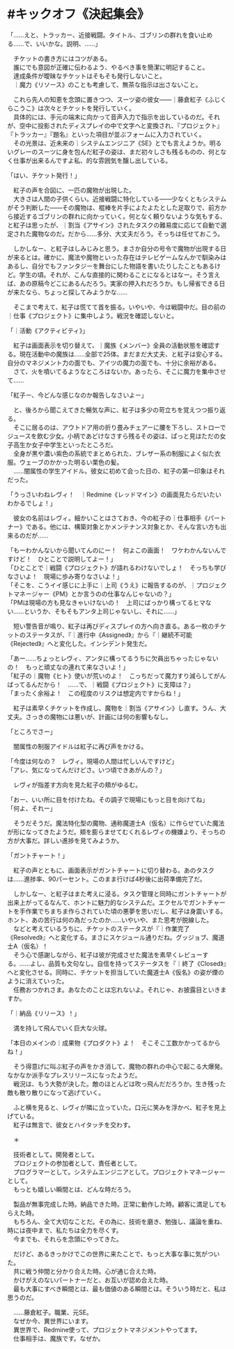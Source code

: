 # #キックオフ《決起集会》

「……えと、トラッカー、近接戦闘。タイトル、ゴブリンの群れを食い止める……で、いいかな。説明、……」

　チケットの書き方にはコツがある。  
　誰にでも意図が正確に伝わるよう、やるべき事を簡潔に明記すること。  
　達成条件が曖昧なチケットはそもそも発行しないこと。  
　｜魔力《リソース》のことも考慮して、無茶な指示は出さないこと。

　これら先人の知恵を念頭に置きつつ、スーツ姿の彼女――｜藤倉紅子《ふじくらこうこ》は次々とチケットを発行していく。  
　具体的には、手元の端末に向かって音声入力で指示を出しているのだ。それが、空中に投影されたディスプレイの中で文字へと変換され、『プロジェクト』『トラッカー』『題名』といった項目が並ぶフォームに入力されていく。  
　その光景は、近未来の｜システムエンジニア《SE》とでも言えようか。明るいグレーのスーツに身を包んだ紅子の姿は、まだ初々しさも残るものの、何となく仕事が出来るんですよ私、的な雰囲気を醸し出している。

「はい、チケット発行！」

　紅子の声を合図に、一匹の魔物が出現した。  
　大きさは人間の子供くらい。近接戦闘に特化している――少なくともシステムがそう判断した――その魔物は、棍棒を片手によたよたとした足取りで、前方から接近するゴブリンの群れに向かっていく。何となく頼りないような気もする、と紅子は思ったが、｜割当《アサイン》されたタスクの難易度に応じて自動で選定された魔物なのだ。だから……多分、大丈夫だろう。そっちは任せておこう。

　しかしなー、と紅子はしみじみと思う。まさか自分の号令で魔物が出現する日が来るとは。確かに、魔法や魔物といった存在はテレビゲームなんかで馴染みはあるし、自分でもファンタジーを舞台にした物語を書いたりしたこともあるけど。学生の頃。それが、こんな直接的に関わることになるとはなー。そう言えば、あの原稿今どこにあるんだろう。実家の押入れだろうか。もし帰省できる日が来たなら、ちょっと探してみようかな……

　そこまで考えて、紅子は慌てて首を振る。いやいや、今は戦闘中だ。目の前の｜仕事《プロジェクト》に集中しよう。戦況を確認しないと。

「｜活動《アクティビティ》」

　紅子は画面表示を切り替えて、｜魔族《メンバー》全員の活動状態を確認する。現在活動中の魔族は……全部で25体。まだまだ大丈夫、と紅子は安心する。自分のマネジメント力の面でも、アイツの魔力の面でも、十分に余裕がある。  
　さて、火を噴いてるようなところはないか。あったら、そこに魔力を集中させて……

「紅子ー、今どんな感じなのか報告しなさいよー」

　と、後ろから聞こえてきた暢気な声に、紅子は多少の苛立ちを覚えつつ振り返る。  
　そこに居るのは、アウトドア用の折り畳みチェアーに腰を下ろし、ストローでジュースを飲む少女。小柄であどけなさすら残るその姿は、ぱっと見はただの女子高生か女子中学生といったところだ。  
　全身が黒や濃い紫色の系統でまとめられた、ブレザー系の制服によく似た衣服。ウェーブのかかった明るい栗色の髪。  
　……闇属性の学生アイドル。彼女に初めて会った日の、紅子の第一印象はそれだった。

「うっさいわねレヴィ！　｜Redmine《レッドマイン》の画面見たらだいたいわかるでしょ！」

　彼女の名前はレヴィ。細かいことはさておき、今の紅子の｜仕事相手《パートナー》である。他には、構築対象とかメンテナンス対象とか、そんな言い方も出来るのだが……

「もーわかんないから聞いてんのにー！　何よこの画面！　ワケわかんないんですけど！　ひとことで説明してよー！」  
「ひとことで｜戦闘《プロジェクト》が語れるわけないでしょ！　そっちも学びなさいよ！　現場に歩み寄りなさいよ！」  
「そこを、こうイイ感じに上手に｜上司《うえ》に報告するのが、｜プロジェクトマネージャー《PM》とか言うのの仕事なんじゃないの？」  
「PMは現場の方も見なきゃいけないの！　上司にばっかり構ってるヒマない……というか、そもそもアンタ上司じゃないし、それに……」

　短い警告音が鳴り、紅子は再びディスプレイの方へ向き直る。ある一枚のチケットのステータスが、『｜進行中《Assigned》』から『｜継続不可能《Rejected》』へと変化した。インシデント発生だ。

「あー……ちょっとレヴィ、アンタに構ってるうちに欠員出ちゃったじゃないの！　もっと頑丈なの連れて来なさいよ！」  
「紅子の｜魔物《ヒト》使いが荒いのよ！　こっちだって魔力すり減らしてがんばってるんだから！　……で、｜戦闘《プロジェクト》に支障は？」  
「まったく余裕よ！　この程度のリスクは想定内ですからね！」

　紅子は素早くチケットを作成し、魔物を｜割当《アサイン》し直す。うん、大丈夫。さっきの魔物には悪いが、計画には何の影響もなし。

「ところでさー」

　闇属性の制服アイドルは紅子に再び声をかける。

「今度は何なの？　レヴィ。現場の人間は忙しいんですけど」  
「アレ、気になってんだけどさ。いつ頃できあがんの？」

　レヴィが指差す方向を見た紅子の頬がゆるむ。

「おー、いい所に目を付けたね。その調子で現場にもっと目を向けてね」  
「何よ、それー」

　そうだそうだ。魔法特化型の魔物、通称魔道士A（仮名）に作らせていた魔法が形になってきたようだ。頬を膨らませてむくれるレヴィの機嫌より、そっちの方が大事だ。詳しい進捗を見てみようか。

「ガントチャート！」

　紅子の声とともに、画面表示がガントチャートに切り替わる。あのタスクは……進捗率、90パーセント。このまま行けば4秒後に出荷準備完了だ。

　しかしなー、と紅子はまた考えに浸る。タスク管理と同時にガントチャートが出来上がってるなんて、ホントに魅力的なシステムだ。エクセルでガントチャートを手作業でちまちま作らされていた頃の悪夢を思いだし、紅子は身震いする。ホント、あの苦行は何の為だったのか……いやいや、また思考が脱線した。  
　などと考えているうちに、チケットのステータスが『｜作業完了《Resolved》』へと変化する。まさにスケジュール通りだね。グッジョブ、魔道士A（仮名）！  
　そう心で感謝しながら、紅子は彼が完成させた魔法を素早くレビューする。……よし、品質も文句なし。自信を持ってステータスを『｜終了《Closed》』へと変化させる。同時に、チケットを担当していた魔道士A《仮名》の姿が煙のように消えていった。  
　任務おつかれさま。あなたのことは忘れないよ。それじゃ、お披露目といきますか。

「｜納品《リリース》！」

　満を持して飛んでいく巨大な火球。

「本日のメインの｜成果物《プロダクト》よ！　そこそこ工数かかってるからね！」

　そう得意げに叫ぶ紅子の声をかき消して、魔物の群れの中心で起こる大爆発。なかなか派手なプレスリリースになったようだ。  
　戦況は、もう大勢が決した。敵のほとんどは吹っ飛んだだろうか。生き残った敵も散り散りになって逃げていく。

　ふと横を見ると、レヴィが隣に立っていた。口元に笑みを浮かべ、紅子を見上げている。  
　紅子は無言で、彼女とハイタッチを交わす。

　＊

　技術者として。開発者として。  
　プロジェクトの参加者として、責任者として。  
　プログラマーとして。システムエンジニアとして。プロジェクトマネージャーとして。  
　もっとも嬉しい瞬間とは、どんな時だろう。

　製品が無事完成した時。納品できた時。正常に動作した時。顧客に満足してもらえた時。  
　もちろん、全て大切なことだ。その為に、技術を磨き、勉強し、議論を重ね、時には夜中まで、私たちは全力を尽くす。  
　今までも、それらを念頭にやってきた。

　だけど、あるきっかけでこの世界に来たことで、もっと大事な事に気がついた。  
　共に戦う仲間と分かり合えた時。心が通じ合えた時。  
　かけがえのないパートナーだと、お互いが認め合えた時。  
　最も大事にすべき瞬間とは、最も価値のある瞬間とは。そういう時だと、私は思うのだ。


　……藤倉紅子。職業、元SE。  
　なぜか今、異世界にいます。  
　異世界で、Redmine使って、プロジェクトマネジメントやってます。  
　仕事相手は、魔族です。なぜか。
